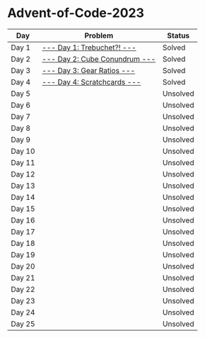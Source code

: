 # Advent-of-Code-2023

| Day | Problem | Status |
| --- | --- | --- |
| Day 1 | [--- Day 1: Trebuchet?! ---](https://adventofcode.com/2023/day/1) | Solved |
| Day 2 | [--- Day 2: Cube Conundrum ---](https://adventofcode.com/2023/day/2) | Solved |
| Day 3 | [--- Day 3: Gear Ratios ---](https://adventofcode.com/2023/day/3) | Solved |
| Day 4 | [--- Day 4: Scratchcards ---](https://adventofcode.com/2023/day/4) | Solved |
| Day 5 | [](https://adventofcode.com/2023/day/5) | Unsolved |
| Day 6 | [](https://adventofcode.com/2023/day/6) | Unsolved |
| Day 7 | [](https://adventofcode.com/2023/day/7) | Unsolved |
| Day 8 | [](https://adventofcode.com/2023/day/8) | Unsolved |
| Day 9 | [](https://adventofcode.com/2023/day/9) | Unsolved |
| Day 10 | [](https://adventofcode.com/2023/day/10) | Unsolved |
| Day 11 | [](https://adventofcode.com/2023/day/11) | Unsolved |
| Day 12 | [](https://adventofcode.com/2023/day/12) | Unsolved |
| Day 13 | [](https://adventofcode.com/2023/day/13) | Unsolved |
| Day 14 | [](https://adventofcode.com/2023/day/14) | Unsolved |
| Day 15 | [](https://adventofcode.com/2023/day/15) | Unsolved |
| Day 16 | [](https://adventofcode.com/2023/day/16) | Unsolved |
| Day 17 | [](https://adventofcode.com/2023/day/17) | Unsolved |
| Day 18 | [](https://adventofcode.com/2023/day/18) | Unsolved |
| Day 19 | [](https://adventofcode.com/2023/day/19) | Unsolved |
| Day 20 | [](https://adventofcode.com/2023/day/20) | Unsolved |
| Day 21 | [](https://adventofcode.com/2023/day/21) | Unsolved |
| Day 22 | [](https://adventofcode.com/2023/day/22) | Unsolved |
| Day 23 | [](https://adventofcode.com/2023/day/23) | Unsolved |
| Day 24 | [](https://adventofcode.com/2023/day/24) | Unsolved |
| Day 25 | [](https://adventofcode.com/2023/day/25) | Unsolved |
